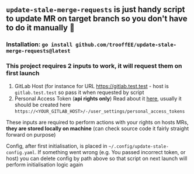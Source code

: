 ## `update-stale-merge-requests` is just handy script to update MR on target branch so you don't have to do it manually 🔧

### Installation: `go install github.com/trooffEE/update-stale-merge-requests@latest`

### This project requires 2 inputs to work, it will request them on first launch
1. GitLab Host (for instance for URL https://gitlab.test.test - host is `gitlab.test.test` so pass it when requested by script
2. Personal Access Token (**api rights only**) Read about it [here](https://docs.gitlab.com/user/profile/personal_access_tokens), usually it should be created here `https://<YOUR_GITLAB_HOST>/-/user_settings/personal_access_tokens`

These inputs are required to perform actions with your rights on hosts MRs, **they are stored locally on machine** (can check source code it fairly straight forward on purpose)

Config, after first initialisation, is placed in `~/.config/update-stale-config.yaml`.
If something went wrong (e.g. You passed incorrect token, or host) you can delete config by path above so that script on next launch will perform initialisation logic again

